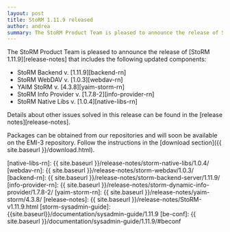 ```yaml
---
layout: post
title: StoRM 1.11.9 released
author: andrea
summary: The StoRM Product Team is pleased to announce the release of StoRM 1.11.9. 
---
```


The StoRM Product Team is pleased to announce the release of [StoRM 1.11.9][release-notes] that
includes the following updated components:

* StoRM Backend v. [1.11.9][backend-rn]
* StoRM WebDAV v. [1.0.3][webdav-rn]
* YAIM StoRM v. [4.3.8][yaim-storm-rn]
* StoRM Info Provider v. [1.7.8-2][info-provider-rn]
* StoRM Native Libs v. [1.0.4][native-libs-rn]

Details about other issues solved in this release can be found in the [release
notes][release-notes].

Packages can be obtained from our repositories and will soon be available on
the EMI-3 repository. Follow the instructions in the
[download section]({{ site.baseurl }}/download.html).

[native-libs-rn]: {{ site.baseurl }}/release-notes/storm-native-libs/1.0.4/
[webdav-rn]: {{ site.baseurl }}/release-notes/storm-webdav/1.0.3/
[backend-rn]: {{ site.baseurl }}/release-notes/storm-backend-server/1.11.9/
[info-provider-rn]: {{ site.baseurl }}/release-notes/storm-dynamic-info-provider/1.7.8-2/
[yaim-storm-rn]: {{ site.baseurl }}/release-notes/yaim-storm/4.3.8/
[release-notes]: {{ site.baseurl }}/release-notes/StoRM-v1.11.9.html
[storm-sysadmin-guide]: {{site.baseurl}}/documentation/sysadmin-guide/1.11.9
[be-conf]: {{ site.baseurl }}/documentation/sysadmin-guide/1.11.9/#beconf
